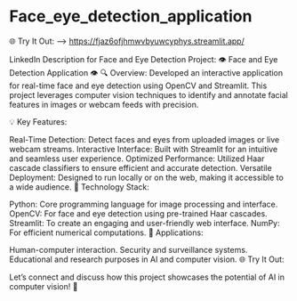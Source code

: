 # Face_eye_detection_application
🌐 Try It Out: --> https://fjaz6ofjhmwvbyuwcyphys.streamlit.app/

LinkedIn Description for Face and Eye Detection Project:
👁️ Face and Eye Detection Application 👁️
🔍 Overview:
Developed an interactive application for real-time face and eye detection using OpenCV and Streamlit. This project leverages computer vision techniques to identify and annotate facial features in images or webcam feeds with precision.

💡 Key Features:

Real-Time Detection: Detect faces and eyes from uploaded images or live webcam streams.
Interactive Interface: Built with Streamlit for an intuitive and seamless user experience.
Optimized Performance: Utilized Haar cascade classifiers to ensure efficient and accurate detection.
Versatile Deployment: Designed to run locally or on the web, making it accessible to a wide audience.
🚀 Technology Stack:

Python: Core programming language for image processing and interface.
OpenCV: For face and eye detection using pre-trained Haar cascades.
Streamlit: To create an engaging and user-friendly web interface.
NumPy: For efficient numerical computations.
🎯 Applications:

Human-computer interaction.
Security and surveillance systems.
Educational and research purposes in AI and computer vision.
🌐 Try It Out:

Let’s connect and discuss how this project showcases the potential of AI in computer vision! 🙌
